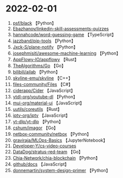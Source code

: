 # 2022-02-01

1. [psf/black](https://github.com/psf/black) 【Python】
2. [Ebazhanov/linkedin-skill-assessments-quizzes](https://github.com/Ebazhanov/linkedin-skill-assessments-quizzes) 
3. [hannahcode/word-guessing-game](https://github.com/hannahcode/word-guessing-game) 【TypeScript】
4. [jazzband/pip-tools](https://github.com/jazzband/pip-tools) 【Python】
5. [Jxck-S/plane-notify](https://github.com/Jxck-S/plane-notify) 【Python】
6. [josephmisiti/awesome-machine-learning](https://github.com/josephmisiti/awesome-machine-learning) 【Python】
7. [AppFlowy-IO/appflowy](https://github.com/AppFlowy-IO/appflowy) 【Rust】
8. [TheAlgorithms/Go](https://github.com/TheAlgorithms/Go) 【Go】
9. [bilibili/ailab](https://github.com/bilibili/ailab) 【Python】
10. [skyline-emu/skyline](https://github.com/skyline-emu/skyline) 【C++】
11. [files-community/Files](https://github.com/files-community/Files) 【C#】
12. [ciderapp/Cider](https://github.com/ciderapp/Cider) 【JavaScript】
13. [ytdl-org/youtube-dl](https://github.com/ytdl-org/youtube-dl) 【Python】
14. [mui-org/material-ui](https://github.com/mui-org/material-ui) 【JavaScript】
15. [uutils/coreutils](https://github.com/uutils/coreutils) 【Rust】
16. [iptv-org/iptv](https://github.com/iptv-org/iptv) 【JavaScript】
17. [yt-dlp/yt-dlp](https://github.com/yt-dlp/yt-dlp) 【Python】
18. [cshum/imagor](https://github.com/cshum/imagor) 【Go】
19. [netbox-community/netbox](https://github.com/netbox-community/netbox) 【Python】
20. [graviraja/MLOps-Basics](https://github.com/graviraja/MLOps-Basics) 【JupyterNotebook】
21. [Developer-Y/cs-video-courses](https://github.com/Developer-Y/cs-video-courses) 
22. [DataDog/stratus-red-team](https://github.com/DataDog/stratus-red-team) 【Go】
23. [Chia-Network/chia-blockchain](https://github.com/Chia-Network/chia-blockchain) 【Python】
24. [github/docs](https://github.com/github/docs) 【JavaScript】
25. [donnemartin/system-design-primer](https://github.com/donnemartin/system-design-primer) 【Python】
